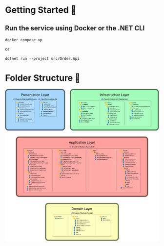 # Getting Started 🏃

## Run the service using Docker or the .NET CLI

```shell
docker compose up
```

or

```shell
dotnet run --project src/Order.Api
```

# Folder Structure 📁

![Folder structure](assets/Clean%20Architecture%20Template.png)
